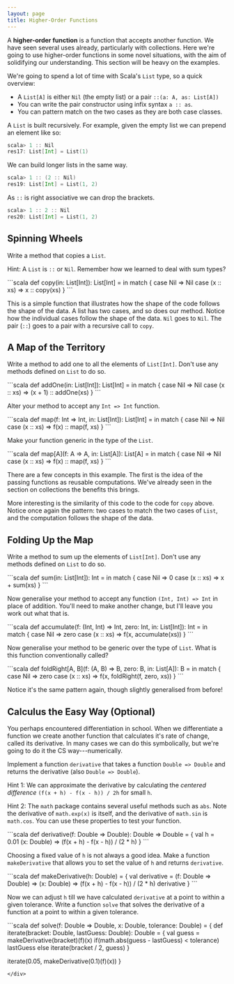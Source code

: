 ```yaml
---
layout: page
title: Higher-Order Functions
---
```


A **higher-order function** is a function that accepts another function. We have seen several uses already, particularly with collections. Here we're going to use higher-order functions in some novel situations, with the aim of solidifying our understanding. This section will be heavy on the examples.

We're going to spend a lot of time with Scala's `List` type, so a quick overview:

* A `List[A]` is either `Nil` (the empty list) or a pair `::(a: A, as: List[A])`
* You can write the pair constructor using infix syntax `a :: as`.
* You can pattern match on the two cases as they are both case classes.

A `List` is built recursively. For example, given the empty list we can prepend an element like so:

```scala
scala> 1 :: Nil
res17: List[Int] = List(1)
```

We can build longer lists in the same way.

```scala
scala> 1 :: (2 :: Nil)
res19: List[Int] = List(1, 2)
```

As `::` is right associative we can drop the brackets.

```scala
scala> 1 :: 2 :: Nil
res20: List[Int] = List(1, 2)
```

## Spinning Wheels

Write a method that copies a `List`.

Hint: A `List` is `::` or `Nil`. Remember how we learned to deal with sum types?

<div class="solution">
```scala
def copy(in: List[Int]): List[Int] =
  in match {
    case Nil => Nil
    case (x :: xs) => x :: copy(xs)
  }
```
</div>

This is a simple function that illustrates how the shape of the code follows the shape of the data. A list has two cases, and so does our method. Notice how the individual cases follow the shape of the data. `Nil` goes to `Nil`. The pair (`::`) goes to a pair with a recursive call to `copy`.

## A Map of the Territory

Write a method to add one to all the elements of `List[Int]`. Don't use any methods defined on `List` to do so.

<div class="solution">
```scala
def addOne(in: List[Int]): List[Int] =
  in match {
    case Nil => Nil
    case (x :: xs) => (x + 1) :: addOne(xs)
  }
```
</div>

Alter your method to accept any `Int => Int` function.

<div class="solution">
```scala
def map(f: Int => Int, in: List[Int]): List[Int] =
  in match {
    case Nil => Nil
    case (x :: xs) => f(x) :: map(f, xs)
  }
```
</div>

Make your function generic in the type of the `List`.

<div class="solution">
```scala
def map[A](f: A => A, in: List[A]): List[A] =
  in match {
    case Nil => Nil
    case (x :: xs) => f(x) :: map(f, xs)
  }
```
</div>

There are a few concepts in this example. The first is the idea of the passing functions as reusable computations. We've already seen in the section on collections the benefits this brings.

More interesting is the similarity of this code to the code for `copy` above. Notice once again the pattern: two cases to match the two cases of `List`, and the computation follows the shape of the data.

## Folding Up the Map

Write a method to sum up the elements of `List[Int]`. Don't use any methods defined on `List` to do so.

<div class="solution">
```scala
def sum(in: List[Int]): Int =
  in match {
    case Nil => 0
    case (x :: xs) => x + sum(xs)
  }
```
</div>

Now generalise your method to accept any function `(Int, Int) => Int` in place of addition. You'll need to make another change, but I'll leave you work out what that is.

<div class="solution">
```scala
def accumulate(f: (Int, Int) => Int, zero: Int, in: List[Int]): Int =
  in match {
    case Nil => zero
    case (x :: xs) => f(x,  accumulate(xs))
  }
```
</div>

Now generalise your method to be generic over the type of `List`. What is this function conventionally called?

<div class="solution">
```scala
def foldRight[A, B](f: (A, B) => B, zero: B, in: List[A]): B =
  in match {
    case Nil => zero
    case (x :: xs) => f(x,  foldRight(f, zero, xs))
  }
```
</div>

Notice it's the same pattern again, though slightly generalised from before!


## Calculus the Easy Way (Optional)

You perhaps encountered differentiation in school. When we differentiate a function we create another function that calculates it's rate of change, called its derivative. In many cases we can do this symbolically, but we're going to do it the CS way---numerically.

Implement a function `derivative` that takes a function `Double => Double` and returns the derivative (also `Double => Double`).

Hint 1: We can approximate the derivative by calculating the *centered difference* `(f(x + h) - f(x - h)) / 2h` for small `h`.

Hint 2: The `math` package contains several useful methods such as `abs`. Note the derivative of `math.exp(x)` is itself, and the derivative of `math.sin` is `math.cos`. You can use these properties to test your function.

<div class="solution">
```scala
def derivative(f: Double => Double): Double => Double = {
  val h = 0.01
  (x: Double) =>
    (f(x + h) - f(x - h)) / (2 * h)
}
```
</div>

Choosing a fixed value of `h` is not always a good idea. Make a function `makeDerivative` that allows you to set the value of `h` and returns `derivative`.

<div class="solution">
```scala
def makeDerivative(h: Double) = {
  val derivative = (f: Double => Double) =>
    (x: Double) =>
      (f(x + h) - f(x - h)) / (2 * h)
  derivative
}
```
</div>

Now we can adjust `h` till we have calculated `derivative` at a point to within a given tolerance. Write a function `solve` that solves the derivative of a function at a point to within a given tolerance.

<div class="solution">
```scala
def solve(f: Double => Double, x: Double, tolerance: Double) = {
  def iterate(bracket: Double, lastGuess: Double): Double = {
    val guess = makeDerivative(bracket)(f)(x)
    if(math.abs(guess - lastGuess) < tolerance)
      lastGuess
    else
      iterate(bracket / 2, guess)
  }

  iterate(0.05, makeDerivative(0.1)(f)(x))
}
```
</div>
